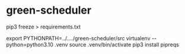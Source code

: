 # green-scheduler

pip3 freeze > requirements.txt


export PYTHONPATH=../..../green-scheduler/src
virtualenv --python=python3.10 .venv
source .venv/bin/activate
pip3 install pipreqs
